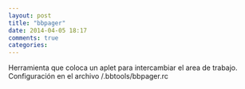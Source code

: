 ```yaml
---
layout: post
title: "bbpager"
date: 2014-04-05 18:17
comments: true
categories: 
---
```

Herramienta que coloca un aplet para intercambiar el area de trabajo. Configuración en el archivo /.bbtools/bbpager.rc

